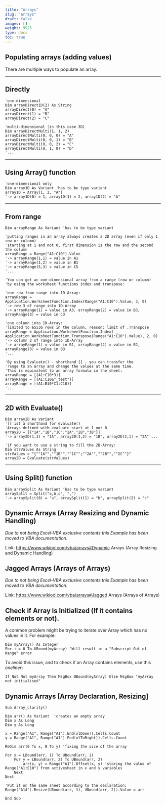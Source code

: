 ```yaml
---
title: "Arrays"
slug: "arrays"
draft: false
images: []
weight: 9925
type: docs
toc: true
---
```


## Populating arrays (adding values)
There are multiple ways to populate an array.

---
## Directly

```
'one-dimensional
Dim arrayDirect1D(2) As String
arrayDirect(0) = "A"
arrayDirect(1) = "B"
arrayDirect(2) = "C"

'multi-dimensional (in this case 3D)
Dim arrayDirectMulti(1, 1, 2)
arrayDirectMulti(0, 0, 0) = "A"
arrayDirectMulti(0, 0, 1) = "B"
arrayDirectMulti(0, 0, 2) = "C"
arrayDirectMulti(0, 1, 0) = "D"
'...

```

---
## Using Array() function

```
'one-dimensional only
Dim array1D As Variant 'has to be type variant
array1D = Array(1, 2, "A")
'-> array1D(0) = 1, array1D(1) = 2, array1D(2) = "A"
```

---
## From range
```
Dim arrayRange As Variant 'has to be type variant
    
'putting ranges in an array always creates a 2D array (even if only 1 row or column)
'starting at 1 and not 0, first dimension is the row and the second the column
arrayRange = Range("A1:C10").Value
'-> arrayRange(1,1) = value in A1
'-> arrayRange(1,2) = value in B1
'-> arrayRange(5,3) = value in C5
'...
    
'Yoo can get an one-dimensional array from a range (row or column)
'by using the worksheet functions index and transpose:

'one row from range into 1D-Array:
arrayRange = Application.WorksheetFunction.Index(Range("A1:C10").Value, 3, 0)
'-> row 3 of range into 1D-Array
'-> arrayRange(1) = value in A3, arrayRange(2) = value in B3, arrayRange(3) = value in C3

'one column into 1D-Array:
'limited to 65536 rows in the column, reason: limit of .Transpose
arrayRange = Application.WorksheetFunction.Index( _
Application.WorksheetFunction.Transpose(Range("A1:C10").Value), 2, 0)
'-> column 2 of range into 1D-Array
'-> arrayRange(1) = value in B1, arrayRange(2) = value in B2, arrayRange(3) = value in B3
'...

'By using Evaluate() - shorthand [] - you can transfer the
'range to an array and change the values at the same time.
'This is equivalent to an array formula in the sheet:
arrayRange = [(A1:C10*3)]
arrayRange = [(A1:C10&"_test")]
arrayRange = [(A1:B10*C1:C10)]
'...
```

---
## 2D with Evaluate()

```
Dim array2D As Variant
'[] ist a shorthand for evaluate()
'Arrays defined with evaluate start at 1 not 0
array2D = [{"1A","1B","1C";"2A","2B","3B"}]
'-> array2D(1,1) = "1A", array2D(1,2) = "1B", array2D(2,1) = "2A" ...

'if you want to use a string to fill the 2D-Array:
Dim strValues As String
strValues = "{""1A"",""1B"",""1C"";""2A"",""2B"",""2C""}"
array2D = Evaluate(strValues)
```

---
## Using Split() function

```
Dim arraySplit As Variant 'has to be type variant
arraySplit = Split("a,b,c", ",")
'-> arraySplit(0) = "a", arraySplit(1) = "b", arraySplit(2) = "c"
```

## Dynamic Arrays (Array Resizing and Dynamic Handling)
*Due to not being Excel-VBA exclusive contents this Example has been moved to VBA documentation.*

Link:
https://www.wikiod.com/vba/arrays#Dynamic Arrays (Array Resizing and Dynamic Handling)

## Jagged Arrays (Arrays of Arrays)
*Due to not being Excel-VBA exclusive contents this Example has been moved to VBA documentation.*

Link:
https://www.wikiod.com/vba/arrays#Jagged Arrays (Arrays of Arrays)

## Check if Array is Initialized (If it contains elements or not).
A common problem might be trying to iterate over Array which has no values in it. For example:

    Dim myArray() As Integer
    For i = 0 To UBound(myArray) 'Will result in a "Subscript Out of Range" error

To avoid this issue, and to check if an Array contains elements, use this *oneliner*:

    If Not Not myArray Then MsgBox UBound(myArray) Else MsgBox "myArray not initialised"

## Dynamic Arrays [Array Declaration, Resizing]
    Sub Array_clarity()
    
    Dim arr() As Variant  'creates an empty array
    Dim x As Long
    Dim y As Long
    
    x = Range("A1", Range("A1").End(xlDown)).Cells.Count
    y = Range("A1", Range("A1").End(xlToRight)).Cells.Count
    
    ReDim arr(0 To x, 0 To y) 'fixing the size of the array
    
    For x = LBound(arr, 1) To UBound(arr, 1)
        For y = LBound(arr, 2) To UBound(arr, 2)
            arr(x, y) = Range("A1").Offset(x, y) 'storing the value of Range("A1:E10") from activesheet in x and y variables
        Next
    Next
    
    'Put it on the same sheet according to the declaration:
    Range("A14").Resize(UBound(arr, 1), UBound(arr, 2)).Value = arr
    
    End Sub

